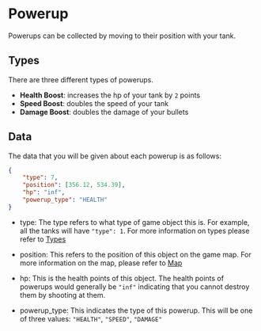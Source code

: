 # Powerup

Powerups can be collected by moving to their position with your tank.

## Types

There are three different types of powerups.

* **Health Boost**: increases the hp of your tank by `2` points
* **Speed Boost**: doubles the speed of your tank
* **Damage Boost**: doubles the damage of your bullets

## Data

The data that you will be given about each powerup is as follows:

```json
{
    "type": 7,
    "position": [356.12, 534.39],
    "hp": "inf",
    "powerup_type": "HEALTH"
}
```

* type: The type refers to what type of game object this is. For example, all the tanks will have `"type": 1`. For more information on types please refer to [Types](types.md)

* position: This refers to the position of this object on the game map. For more information on the map, please refer to [Map](map.md)

* hp: This is the health points of this object. The health points of powerups would generally be `"inf"` indicating that you cannot destroy them by shooting at them.

* powerup_type: This indicates the type of this powerup. This will be one of three values: `"HEALTH"`, `"SPEED"`, `"DAMAGE"`
